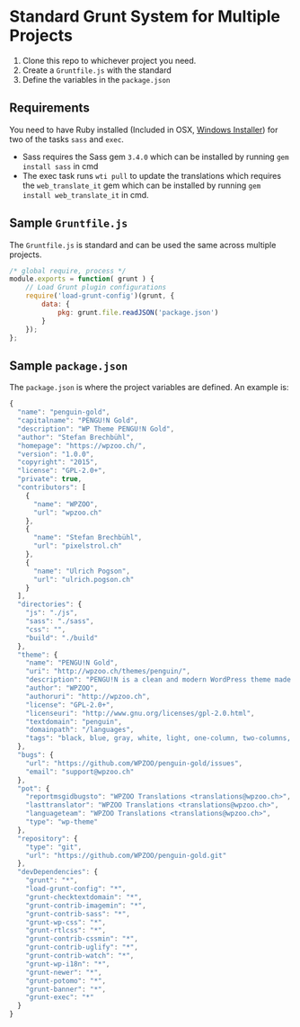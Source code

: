 # Standard Grunt System for Multiple Projects

1. Clone this repo to whichever project you need.
2. Create a `Gruntfile.js` with the standard
3. Define the variables in the `package.json`

## Requirements
You need to have Ruby installed (Included in OSX, [Windows Installer](http://rubyinstaller.org/)) for two of the tasks `sass` and `exec`.
- Sass requires the Sass gem `3.4.0` which can be installed by running `gem install sass` in cmd
- The exec task runs `wti pull` to update the translations which requires the `web_translate_it` gem which can be installed by running `gem install web_translate_it` in cmd.

## Sample `Gruntfile.js`

The `Gruntfile.js` is standard and can be used the same across multiple projects.
```js
/* global require, process */
module.exports = function( grunt ) {
	// Load Grunt plugin configurations
	require('load-grunt-config')(grunt, {
		data: {
			pkg: grunt.file.readJSON('package.json')
		}
	});
};
```

## Sample `package.json`

The `package.json` is where the project variables are defined. An example is:
```js
{
  "name": "penguin-gold",
  "capitalname": "PENGU!N Gold",
  "description": "WP Theme PENGU!N Gold",
  "author": "Stefan Brechbühl",
  "homepage": "https://wpzoo.ch/",
  "version": "1.0.0",
  "copyright": "2015",
  "license": "GPL-2.0+",
  "private": true,
  "contributors": [
    {
      "name": "WPZOO",
      "url": "wpzoo.ch"
    },
    {
      "name": "Stefan Brechbühl",
      "url": "pixelstrol.ch"
    },
    {
      "name": "Ulrich Pogson",
      "url": "ulrich.pogson.ch"
    }
  ],
  "directories": {
    "js": "./js",
    "sass": "./sass",
    "css": "",
    "build": "./build"
  },
  "theme": {
    "name": "PENGU!N Gold",
    "uri": "http://wpzoo.ch/themes/penguin/",
    "description": "PENGU!N is a clean and modern WordPress theme made by WPZOO. Besides the link color the used colors are monochromatic. The post thumbnail will be used as a big header image on single post pages as well as Pages. These theme characteristics make it possible to use PENGU!N for bloggin' as well as a magazin theme.",
    "author": "WPZOO",
    "authoruri": "http://wpzoo.ch",
    "license": "GPL-2.0+",
    "licenseuri": "http://www.gnu.org/licenses/gpl-2.0.html",
    "textdomain": "penguin",
    "domainpath": "/languages",
    "tags": "black, blue, gray, white, light, one-column, two-columns, right-sidebar, left-sidebar, responsive-layout, accessibility-ready, custom-menu, featured-image-header,featured-images, post-formats, sticky-post, threaded-comments, translation-ready"
  },
  "bugs": {
    "url": "https://github.com/WPZOO/penguin-gold/issues",
    "email": "support@wpzoo.ch"
  },
  "pot": {
    "reportmsgidbugsto": "WPZOO Translations <translations@wpzoo.ch>",
    "lasttranslator": "WPZOO Translations <translations@wpzoo.ch>",
    "languageteam": "WPZOO Translations <translations@wpzoo.ch>",
    "type": "wp-theme"
  },
  "repository": {
    "type": "git",
    "url": "https://github.com/WPZOO/penguin-gold.git"
  },
  "devDependencies": {
    "grunt": "*",
    "load-grunt-config": "*",
    "grunt-checktextdomain": "*",
    "grunt-contrib-imagemin": "*",
    "grunt-contrib-sass": "*",
    "grunt-wp-css": "*",
    "grunt-rtlcss": "*",
    "grunt-contrib-cssmin": "*",
    "grunt-contrib-uglify": "*",
    "grunt-contrib-watch": "*",
    "grunt-wp-i18n": "*",
    "grunt-newer": "*",
    "grunt-potomo": "*",
    "grunt-banner": "*",
    "grunt-exec": "*"
  }
}
```
